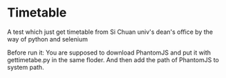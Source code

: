 # Timetable
A test which just get timetable from Si Chuan univ's dean's office by the way of python and selenium

Before run it:
You are supposed to download PhantomJS and put it with gettimetabe.py in the same floder.
And then add the path of PhantomJS to system path.


